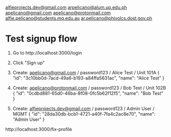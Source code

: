 alfieprojects.dev@gmail.com
arpelicano@alum.up.edu.ph
apelicano@gmail.com
apelicano@protonmail.com
alfie.pelicano@students.mq.edu.au
ar.pelicano@phivolcs.dost.gov.ph

# Test signup flow
1. Go to http://localhost:3000/login
2. Click "Sign up" 
3. Create: apelicano@gmail.com / password123 / Alice Test / Unit 101A
  {
    "id": "3c10bb0d-7acd-49a6-b193-a84ffa5631ac",
    "name": "Alice Test"
  }

4. Create: apelicano@protonmail.com / password123 / Bob Test / Unit 102B  
  {
    "id": "0cdbd881-65d0-46ba-8f08-0fc5b62f12f5",
    "name": "Bob Test"
  }
5. Create: alfieprojects.dev@gmail.com / password123 / Admin User / MGMT
  {
    "id": "28da30db-bcb1-4721-a40f-7fa4c2ac8e70",
    "name": "Admin User"
  }

http://localhost:3000/fix-profile